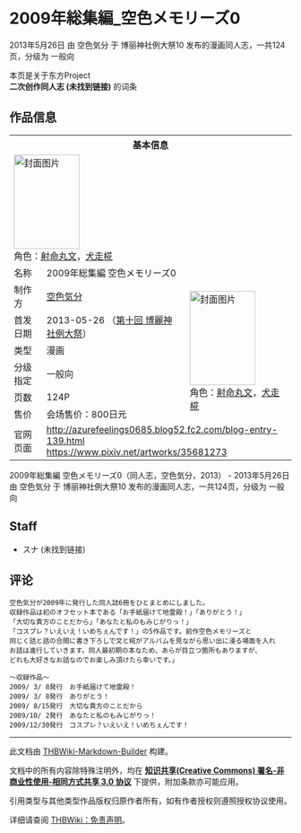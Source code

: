 # 2009年総集編_空色メモリーズ0

<!-- source html: G:\repos\THBWiki-Markdown-Builder\THBWikiMarkdown\Temp\main\b\ba\ns0%3A2009%E5%B9%B4%E7%B7%8F%E9%9B%86%E7%B7%A8_%E7%A9%BA%E8%89%B2%E3%83%A1%E3%83%A2%E3%83%AA%E3%83%BC%E3%82%BA0.html -->

2013年5月26日 由 空色気分 于 博丽神社例大祭10 发布的漫画同人志，一共124页，分级为 一般向

本页是关于东方Project  
 **二次创作同人志 (未找到链接)** 的词条

## 作品信息

<table><tbody><tr><th colspan="3">基本信息</th></tr><tr><td class="cover-artwork-mobile" colspan="2"><a href="./文件-2009年総集編_空色メモリーズ0封面.jpg.md" class="image" title="封面图片"><img alt="封面图片" src="https://upload.thwiki.cc/thumb/e/e8/2009%E5%B9%B4%E7%B7%8F%E9%9B%86%E7%B7%A8_%E7%A9%BA%E8%89%B2%E3%83%A1%E3%83%A2%E3%83%AA%E3%83%BC%E3%82%BA0%E5%B0%81%E9%9D%A2.jpg/117px-2009%E5%B9%B4%E7%B7%8F%E9%9B%86%E7%B7%A8_%E7%A9%BA%E8%89%B2%E3%83%A1%E3%83%A2%E3%83%AA%E3%83%BC%E3%82%BA0%E5%B0%81%E9%9D%A2.jpg" decoding="async" loading="lazy" width="117" height="168" srcset="https://upload.thwiki.cc/thumb/e/e8/2009%E5%B9%B4%E7%B7%8F%E9%9B%86%E7%B7%A8_%E7%A9%BA%E8%89%B2%E3%83%A1%E3%83%A2%E3%83%AA%E3%83%BC%E3%82%BA0%E5%B0%81%E9%9D%A2.jpg/176px-2009%E5%B9%B4%E7%B7%8F%E9%9B%86%E7%B7%A8_%E7%A9%BA%E8%89%B2%E3%83%A1%E3%83%A2%E3%83%AA%E3%83%BC%E3%82%BA0%E5%B0%81%E9%9D%A2.jpg 1.5x, https://upload.thwiki.cc/thumb/e/e8/2009%E5%B9%B4%E7%B7%8F%E9%9B%86%E7%B7%A8_%E7%A9%BA%E8%89%B2%E3%83%A1%E3%83%A2%E3%83%AA%E3%83%BC%E3%82%BA0%E5%B0%81%E9%9D%A2.jpg/235px-2009%E5%B9%B4%E7%B7%8F%E9%9B%86%E7%B7%A8_%E7%A9%BA%E8%89%B2%E3%83%A1%E3%83%A2%E3%83%AA%E3%83%BC%E3%82%BA0%E5%B0%81%E9%9D%A2.jpg 2x" data-file-width="1189" data-file-height="1701"></a><div class="cover-char">角色：<a href="./射命丸文.md" title="射命丸文">射命丸文</a>，<a href="./犬走椛.md" title="犬走椛">犬走椛</a></div></td>
</tr><tr><td class="label">名称</td><td colspan="2"> 2009年総集編 空色メモリーズ0 </td></tr><tr><td class="label">制作方</td><td><a href="./空色気分.md" title="空色気分">空色気分</a></td><td class="cover-artwork" rowspan="6" style="min-width:168px;"><a href="./文件-2009年総集編_空色メモリーズ0封面.jpg.md" class="image" title="封面图片"><img alt="封面图片" src="https://upload.thwiki.cc/thumb/e/e8/2009%E5%B9%B4%E7%B7%8F%E9%9B%86%E7%B7%A8_%E7%A9%BA%E8%89%B2%E3%83%A1%E3%83%A2%E3%83%AA%E3%83%BC%E3%82%BA0%E5%B0%81%E9%9D%A2.jpg/117px-2009%E5%B9%B4%E7%B7%8F%E9%9B%86%E7%B7%A8_%E7%A9%BA%E8%89%B2%E3%83%A1%E3%83%A2%E3%83%AA%E3%83%BC%E3%82%BA0%E5%B0%81%E9%9D%A2.jpg" decoding="async" loading="lazy" width="117" height="168" srcset="https://upload.thwiki.cc/thumb/e/e8/2009%E5%B9%B4%E7%B7%8F%E9%9B%86%E7%B7%A8_%E7%A9%BA%E8%89%B2%E3%83%A1%E3%83%A2%E3%83%AA%E3%83%BC%E3%82%BA0%E5%B0%81%E9%9D%A2.jpg/176px-2009%E5%B9%B4%E7%B7%8F%E9%9B%86%E7%B7%A8_%E7%A9%BA%E8%89%B2%E3%83%A1%E3%83%A2%E3%83%AA%E3%83%BC%E3%82%BA0%E5%B0%81%E9%9D%A2.jpg 1.5x, https://upload.thwiki.cc/thumb/e/e8/2009%E5%B9%B4%E7%B7%8F%E9%9B%86%E7%B7%A8_%E7%A9%BA%E8%89%B2%E3%83%A1%E3%83%A2%E3%83%AA%E3%83%BC%E3%82%BA0%E5%B0%81%E9%9D%A2.jpg/235px-2009%E5%B9%B4%E7%B7%8F%E9%9B%86%E7%B7%A8_%E7%A9%BA%E8%89%B2%E3%83%A1%E3%83%A2%E3%83%AA%E3%83%BC%E3%82%BA0%E5%B0%81%E9%9D%A2.jpg 2x" data-file-width="1189" data-file-height="1701"></a><div class="cover-char">角色：<a href="./射命丸文.md" title="射命丸文">射命丸文</a>，<a href="./犬走椛.md" title="犬走椛">犬走椛</a></div></td>
</tr><tr><td class="label">首发日期</td><td>2013-05-26&#160;（<a href="/展会作品列表?e=%E5%8D%9A%E4%B8%BD%E7%A5%9E%E7%A4%BE%E4%BE%8B%E5%A4%A7%E7%A5%AD%2310">第十回 博麗神社例大祭</a>）</td></tr><tr><td class="label">类型</td><td>漫画</td></tr><tr><td class="label">分级指定</td><td>一般向</td></tr><tr><td class="label">页数</td><td>124P</td></tr><tr><td class="label">售价</td><td>会场售价：800日元</td></tr>
<tr><td class="label">官网页面</td><td colspan="2"><a rel="nofollow" class="external free" href="http://azurefeelings0685.blog52.fc2.com/blog-entry-139.html">http://azurefeelings0685.blog52.fc2.com/blog-entry-139.html</a><br><a rel="nofollow" class="external free" href="https://www.pixiv.net/artworks/35681273">https://www.pixiv.net/artworks/35681273</a></td></tr></tbody></table>

2009年総集編 空色メモリーズ0（同人志，空色気分，2013） - 2013年5月26日 由 空色気分 于 博丽神社例大祭10 发布的漫画同人志，一共124页，分级为 一般向

## Staff
- スナ (未找到链接)


## 评论
```
空色気分が2009年に発行した同人誌6冊をひとまとめにしました。
収録作品は初のオフセット本である「お手紙届けて地霊殿！」「ありがとう！」
「大切な貴方のことだから」「あなたと私のもみじがりっ！」
「コスプレ？いえいえ！いめちぇんです！」の5作品です。前作空色メモリーズと
同じく話と話の合間に書き下ろしで文と椛がアルバムを見ながら思い出に浸る場面を入れ
お話は進行していきます。同人最初期の本なため、あらが目立つ箇所もありますが、
どれも大好きなお話なのでお楽しみ頂けたら幸いです。」

～収録作品～
2009/ 3/ 8発行　お手紙届けて地霊殿！
2009/ 3/ 8発行　ありがとう！
2009/ 8/15発行　大切な貴方のことだから
2009/10/ 2発行　あなたと私のもみじがりっ！
2009/12/30発行　コスプレ？いえいえ！いめちぇんです！
```

  
  

  





---

此文档由 [THBWiki-Markdown-Builder](https://github.com/Delsin-Yu/THBWiki-Markdown-Builder) 构建。

文档中的所有内容除特殊注明外，均在 [**知识共享(Creative Commons) 署名-非商业性使用-相同方式共享 3.0 协议**](https://creativecommons.org/licenses/by-sa/3.0/deed.zh-hans) 下提供，附加条款亦可能应用。

引用类型与其他类型作品版权归原作者所有，如有作者授权则遵照授权协议使用。

详细请查阅 [THBWiki：免责声明](https://thbwiki.cc/THBWiki:%E5%85%8D%E8%B4%A3%E5%A3%B0%E6%98%8E)。

